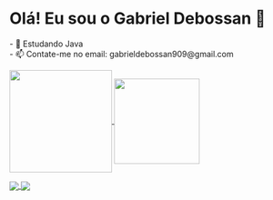 <h1>Olá! Eu sou o Gabriel Debossan 👋 </h1>

<p>
    - 🌱 Estudando Java <br>
    - 📫 Contate-me no email: gabrieldebossan909@gmail.com <br>
</p>

<div> <!-- Status -->

<a href="https://github.com/GabrielDebossan">
    <img align="center" height="180em" src="https://github-readme-stats.vercel.app/api?username=GabrielDebossan&show_icons=true&theme=radical")>
</a>


<a href="https://github.com/GabrielDebossan">
    <img align="center" height="150em" src="https://github-readme-stats.vercel.app/api/top-langs/?username=GabrielDebossan&size_weight=0.5&count_weight=0.5&layout=compact&theme=radical">
</a>

<div> <!-- Redes sociais-->
    
<a href="https://www.linkedin.com/in/gabrieldebossan/"> <img align="center" src="https://img.shields.io/badge/LinkedIn-0077B5?style=for-the-badge&logo=linkedin&logoColor=white"> </a>
<a href="https://www.instagram.com/ghdebossan/"> <img align="center" src="https://img.shields.io/badge/Instagram-E4405F?style=for-the-badge&logo=instagram&logoColor=white"> </a>
